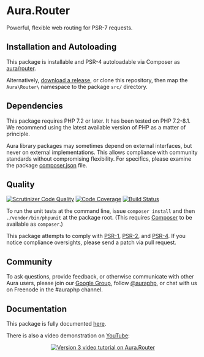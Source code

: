 # Aura.Router

Powerful, flexible web routing for PSR-7 requests.

## Installation and Autoloading

This package is installable and PSR-4 autoloadable via Composer as
[aura/router][].

Alternatively, [download a release][], or clone this repository, then map the
`Aura\Router\` namespace to the package `src/` directory.

## Dependencies

This package requires PHP 7.2 or later. It has been tested on PHP 7.2-8.1. We recommend using the latest available version of PHP as a
matter of principle.

Aura library packages may sometimes depend on external interfaces, but never on
external implementations. This allows compliance with community standards
without compromising flexibility. For specifics, please examine the package
[composer.json][] file.

## Quality

[![Scrutinizer Code Quality](https://scrutinizer-ci.com/g/auraphp/Aura.Router/badges/quality-score.png?b=3.x)](https://scrutinizer-ci.com/g/auraphp/Aura.Router/)
[![Code Coverage](https://scrutinizer-ci.com/g/auraphp/Aura.Router/badges/coverage.png?b=3.x)](https://scrutinizer-ci.com/g/auraphp/Aura.Router/)
[![Build Status](https://travis-ci.org/auraphp/Aura.Router.png?branch=3.x)](https://travis-ci.org/auraphp/Aura.Router)

To run the unit tests at the command line, issue `composer install` and then
`./vendor/bin/phpunit` at the package root. (This requires [Composer][] to be
available as `composer`.)

This package attempts to comply with [PSR-1][], [PSR-2][], and [PSR-4][]. If
you notice compliance oversights, please send a patch via pull request.

## Community

To ask questions, provide feedback, or otherwise communicate with other Aura
users, please join our [Google Group][], follow [@auraphp][], or chat with us
on Freenode in the #auraphp channel.

## Documentation

This package is fully documented [here](./docs/index.md).

There is also a video demonstration on [YouTube](https://www.youtube.com/watch?v=DA60mYS-YoM):

<p align="center">
    <a href="https://www.youtube.com/watch?v=DA60mYS-YoM">
        <img src="https://img.youtube.com/vi/DA60mYS-YoM/0.jpg" alt="Version 3 video tutorial on Aura.Router" />
    </a>
</p>

[PSR-1]: https://github.com/php-fig/fig-standards/blob/master/accepted/PSR-1-basic-coding-standard.md
[PSR-2]: https://github.com/php-fig/fig-standards/blob/master/accepted/PSR-2-coding-style-guide.md
[PSR-4]: https://github.com/php-fig/fig-standards/blob/master/accepted/PSR-4-autoloader.md
[Composer]: http://getcomposer.org/
[PHPUnit]: http://phpunit.de/
[Google Group]: http://groups.google.com/group/auraphp
[@auraphp]: http://twitter.com/auraphp
[download a release]: https://github.com/auraphp/Aura.Router/releases
[aura/router]: https://packagist.org/packages/aura/router
[composer.json]: ./composer.json
